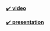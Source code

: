 
[✔️ **video** ](https://youtu.be/LWkEPRH-jl4)


[✔️ **presentation** ](https://rolling-scopes-school.github.io/ranika23-JSFE2023Q4/presentation/)

